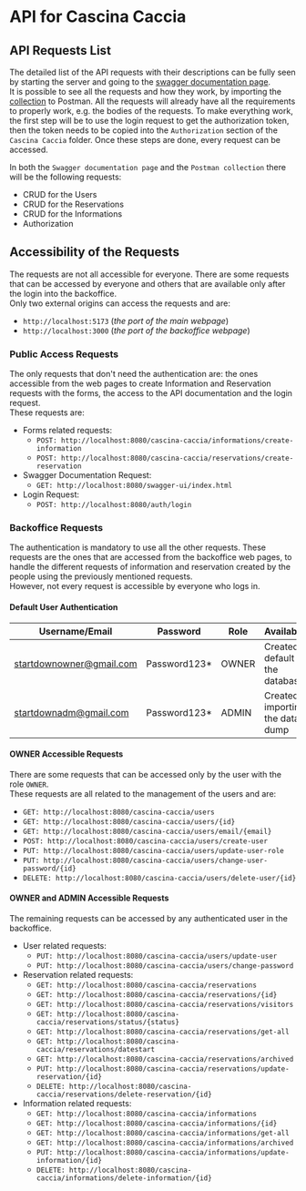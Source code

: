 # API for Cascina Caccia

## API Requests List

The detailed list of the API requests with their descriptions can be fully seen by starting the server
and going to the [swagger documentation page](http://localhost:8080/swagger-ui/index.html).  
It is possible to see all the requests and how they work, by importing the [collection](./cascina-caccia.postman_collection.json) to Postman.
All the requests will already have all the requirements to properly work, e.g. the bodies of the requests.
To make everything work, the first step will be to use the login request to get the authorization token,
then the token needs to be copied into the `Authorization` section of the `Cascina Caccia` folder.
Once these steps are done, every request can be accessed.

In both the `Swagger documentation page` and the `Postman collection` there will be the following requests:

- CRUD for the Users
- CRUD for the Reservations
- CRUD for the Informations
- Authorization

## Accessibility of the Requests

The requests are not all accessible for everyone.
There are some requests that can be accessed by everyone and others that are available only after the login into the backoffice.  
Only two external origins can access the requests and are:

- `http://localhost:5173` (_the port of the main webpage_)
- `http://localhost:3000` (_the port of the backoffice webpage_)

### Public Access Requests

The only requests that don't need the authentication are: the ones accessible from the web pages to create Information and Reservation requests with the forms, the access to the API documentation and the login request.  
These requests are:

- Forms related requests:
  - `POST: http://localhost:8080/cascina-caccia/informations/create-information`
  - `POST: http://localhost:8080/cascina-caccia/reservations/create-reservation`
- Swagger Documentation Request:
  - `GET: http://localhost:8080/swagger-ui/index.html`
- Login Request:
  - `POST: http://localhost:8080/auth/login`

### Backoffice Requests

The authentication is mandatory to use all the other requests. These requests are the ones that are accessed from the backoffice web pages,
to handle the different requests of information and reservation created by the people using the previously mentioned requests.  
However, not every request is accessible by everyone who logs in.

#### Default User Authentication

| Username/Email           | Password      | Role  | Availability                       |
| ------------------------ | ------------- | ----- | ---------------------------------- |
| startdownowner@gmail.com | Password123\* | OWNER | Created by default in the database |
| startdownadm@gmail.com   | Password123\* | ADMIN | Created by importing the data dump |

#### OWNER Accessible Requests

There are some requests that can be accessed only by the user with the role `OWNER`.  
These requests are all related to the management of the users and are:

- `GET: http://localhost:8080/cascina-caccia/users`
- `GET: http://localhost:8080/cascina-caccia/users/{id}`
- `GET: http://localhost:8080/cascina-caccia/users/email/{email}`
- `POST: http://localhost:8080/cascina-caccia/users/create-user`
- `PUT: http://localhost:8080/cascina-caccia/users/update-user-role`
- `PUT: http://localhost:8080/cascina-caccia/users/change-user-password/{id}`
- `DELETE: http://localhost:8080/cascina-caccia/users/delete-user/{id}`

#### OWNER and ADMIN Accessible Requests

The remaining requests can be accessed by any authenticated user in the backoffice.

- User related requests:
  - `PUT: http://localhost:8080/cascina-caccia/users/update-user`
  - `PUT: http://localhost:8080/cascina-caccia/users/change-password`
- Reservation related requests:
  - `GET: http://localhost:8080/cascina-caccia/reservations`
  - `GET: http://localhost:8080/cascina-caccia/reservations/{id}`
  - `GET: http://localhost:8080/cascina-caccia/reservations/visitors`
  - `GET: http://localhost:8080/cascina-caccia/reservations/status/{status}`
  - `GET: http://localhost:8080/cascina-caccia/reservations/get-all`
  - `GET: http://localhost:8080/cascina-caccia/reservations/datestart`
  - `GET: http://localhost:8080/cascina-caccia/reservations/archived`
  - `PUT: http://localhost:8080/cascina-caccia/reservations/update-reservation/{id}`
  - `DELETE: http://localhost:8080/cascina-caccia/reservations/delete-reservation/{id}`
- Information related requests:
  - `GET: http://localhost:8080/cascina-caccia/informations`
  - `GET: http://localhost:8080/cascina-caccia/informations/{id}`
  - `GET: http://localhost:8080/cascina-caccia/informations/get-all`
  - `GET: http://localhost:8080/cascina-caccia/informations/archived`
  - `PUT: http://localhost:8080/cascina-caccia/informations/update-information/{id}`
  - `DELETE: http://localhost:8080/cascina-caccia/informations/delete-information/{id}`

